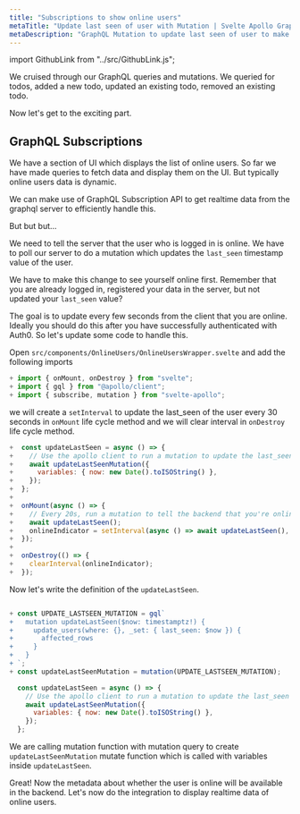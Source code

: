 ```yaml
---
title: "Subscriptions to show online users"
metaTitle: "Update last seen of user with Mutation | Svelte Apollo GraphQL Tutorial"
metaDescription: "GraphQL Mutation to update last seen of user to make them available online. Use setInterval to trigger mutation every few seconds "
---
```


import GithubLink from "../src/GithubLink.js";

We cruised through our GraphQL queries and mutations. We queried for todos, added a new todo, updated an existing todo, removed an existing todo.

Now let's get to the exciting part.

## GraphQL Subscriptions

We have a section of UI which displays the list of online users. So far we have made queries to fetch data and display them on the UI. But typically online users data is dynamic.

We can make use of GraphQL Subscription API to get realtime data from the graphql server to efficiently handle this.

But but but...

We need to tell the server that the user who is logged in is online. We have to poll our server to do a mutation which updates the `last_seen` timestamp value of the user.

We have to make this change to see yourself online first. Remember that you are already logged in, registered your data in the server, but not updated your `last_seen` value?

The goal is to update every few seconds from the client that you are online. Ideally you should do this after you have successfully authenticated with Auth0. So let's update some code to handle this.

Open `src/components/OnlineUsers/OnlineUsersWrapper.svelte` and add the following imports

<GithubLink link="https://github.com/hasura/learn-graphql/blob/master/tutorials/frontend/svelte-apollo/app-final/src/components/OnlineUsers/OnlineUsersWrapper.svelte" text="src/components/OnlineUsers/OnlineUsersWrapper.svelte" />

```javascript
+ import { onMount, onDestroy } from "svelte";
+ import { gql } from "@apollo/client";
+ import { subscribe, mutation } from "svelte-apollo";
```

we will create a `setInterval` to update the last_seen of the user every 30 seconds in `onMount` life cycle method and we will clear interval in `onDestroy` life cycle method.

```javascript
+  const updateLastSeen = async () => {
+    // Use the apollo client to run a mutation to update the last_seen value
+    await updateLastSeenMutation({
+      variables: { now: new Date().toISOString() },
+    });
+  };
+
+  onMount(async () => {
+    // Every 20s, run a mutation to tell the backend that you're online
+    await updateLastSeen();
+    onlineIndicator = setInterval(async () => await updateLastSeen(), 20000);
+  });
+
+  onDestroy(() => {
+    clearInterval(onlineIndicator);
+  });
```

Now let's write the definition of the `updateLastSeen`.

```javascript

+ const UPDATE_LASTSEEN_MUTATION = gql`
+   mutation updateLastSeen($now: timestamptz!) {
+     update_users(where: {}, _set: { last_seen: $now }) {
+       affected_rows
+     }
+   }
+ `;
+ const updateLastSeenMutation = mutation(UPDATE_LASTSEEN_MUTATION);

  const updateLastSeen = async () => {
    // Use the apollo client to run a mutation to update the last_seen value
    await updateLastSeenMutation({
      variables: { now: new Date().toISOString() },
    });
  };
```

We are calling mutation function with mutation query to create `updateLastSeenMutation` mutate function which is called with variables inside `updateLastSeen`.

Great! Now the metadata about whether the user is online will be available in the backend. Let's now do the integration to display realtime data of online users.
